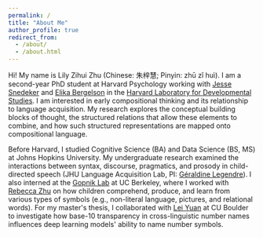 ```yaml
---
permalink: /
title: "About Me"
author_profile: true
redirect_from: 
  - /about/
  - /about.html
---
```


Hi! My name is Lily Zihui Zhu (Chinese: 朱梓慧; Pinyin: zhū zǐ huì). I am a second-year PhD student at Harvard Psychology working with [Jesse Snedeker](https://www.harvardlds.org/jesse-snedeker/) and [Elika Bergelson](https://prod-bergelsonlab.drupalsites.harvard.edu/people/elika-bergelson) in the [Harvard Laboratory for Developmental Studies](https://www.harvardlds.org/). I am interested in early compositional thinking and its relationship to language acquisition. My research explores the conceptual building blocks of thought, the structured relations that allow these elements to combine, and how such structured representations are mapped onto compositional language. 

Before Harvard, I studied Cognitive Science (BA) and Data Science (BS, MS) at Johns Hopkins University. My undergraduate research examined the interactions between syntax, discourse, pragmatics, and prosody in child-directed speech (JHU Language Acquisition Lab, PI: [Géraldine Legendre](https://cogsci.jhu.edu/directory/geraldine-legendre/)). I also interned at the [Gopnik Lab](https://www.gopniklab.berkeley.edu/) at UC Berkeley, where I worked with [Rebecca Zhu](https://scholar.google.ca/citations?user=F84H_2cAAAAJ) on how children comprehend, produce, and learn from various types of symbols (e.g., non-literal language, pictures, and relational words). For my master's thesis, I collaborated with [Lei Yuan](https://www.colorado.edu/lab/del/lei-yuan) at CU Boulder to investigate how base-10 transparency in cross-linguistic number names influences deep learning models' ability to name number symbols.
